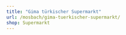 ```yaml
---
title: "Gima türkischer Supermarkt"
url: /mosbach/gima-tuerkischer-supermarkt/
shop: Supermarkt
---
```

